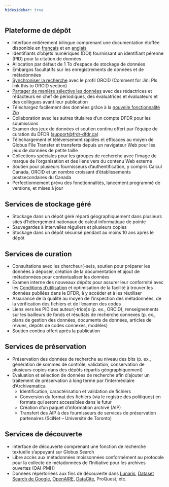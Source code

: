 ```yaml
---
hidesidebar: true
---
```

## Plateforme de dépôt

* Interface entièrement bilingue comprenant une documentation étoffée disponible en [français](/docs/fr/documentation) et en [anglais](/docs/en/documentation)
* Identifiants d’objets numériques (DOI) fournissant un identifiant pérenne (PID) pour la citation de données
* Allocation par défaut de 1 To d’espace de stockage de données
* Embargos facultatifs sur les enregistrements de données et de métadonnées
* [Synchroniser la recherche](tableau_de_bord.md#orcid) avec le profil ORCID  (Comment for Jin: Pls link this to ORCID section)
* [Partager de manière sélective les données](évaluation_externe.md) avec des rédactrices et rédacteurs en chef de périodiques, des évaluatrices et évaluateurs et des collègues avant leur publication
* Téléchargez facilement des données grâce à la [nouvelle fonctionnalité Zip](téléchargement.md)
* Collaboration avec les autres titulaires d’un compte DFDR pour les soumissions
* Examen des jeux de données et soutien continu offert par l’équipe de curation du DFDR ([support@frdr-dfdr.ca](mailto:support@frdr-dfdr.ca))
* Téléchargement et téléversement rapides et efficaces au moyen de Globus File Transfer et transferts depuis un navigateur Web pour les jeux de données de petite taille
* Collections spéciales pour les groupes de recherche avec l’image de marque de l’organisation et des liens vers du contenu Web externe
*  Soutien pour plusieurs fournisseurs d’authentification, y compris Calcul Canada, ORCID et un nombre croissant d’établissements postsecondaires du Canada
* Perfectionnement prévu des fonctionnalités, lancement programmé de versions, et mises à jour

## Services de stockage géré

* Stockage dans un dépôt géré réparti géographiquement dans plusieurs sites d’hébergement nationaux de calcul informatique de pointe
* Sauvegardes à intervalles réguliers et plusieurs copies
* Stockage dans un dépôt sécurisé pendant au moins 10 ans après le dépôt

## Services de curation

* Consultations avec les chercheur(-se)s, soutien pour préparer les données à déposer, création de la documentation et ajout de métadonnées pour contextualiser les données
* Examen interne des nouveaux dépôts pour assurer leur conformité avec les [Conditions d’utilisation](/policies/fr/conditions_d'utilisation/) et optimisation de la facilité à trouver les données publiées dans le DFDR, à y accéder et à les réutiliser
* Assurance de la qualité au moyen de l’inspection des métadonnées, de la vérification des fichiers et de l’examen des codes
* Liens vers les PID des auteur(-trice)s (p. ex., ORCID), renseignements sur les bailleurs de fonds et résultats de recherche connexes (p. ex., plans de gestion des données, documents de données, articles de revues, dépôts de codes connexes, modèles)
* Soutien continu offert après la publication

## Services de préservation

* Préservation des données de recherche au niveau des bits (p. ex., génération de sommes de contrôle, validation, conservation de plusieurs copies dans des dépôts répartis géographiquement)
* Évaluation et sélection de données de recherche afin d’ajouter un traitement de préservation à long terme par l’intermédiaire d’Archivematica
    * Identification, caractérisation et validation de fichiers
    * Conversion du format des fichiers (via le registre des politiques) en formats qui seront accessibles dans le futur
    * Création d’un paquet d’information archivé (AIP)
    * Transfert des AIP à des fournisseurs de services de préservation partenaires (SciNet – Université de Toronto)

## Services de découverte

* Interface de découverte comprenant une fonction de recherche textuelle s’appuyant sur Globus Search
* Libre accès aux métadonnées moissonnées conformément au protocole pour la collecte de métadonnées de l’Initiative pour les archives ouvertes (OAI-PMH)
* Données répertoriées aux fins de découverte dans [Lunaris](https://www.lunaris.ca/fr), [Dataset Search de Google](https://datasetsearch.research.google.com/), [OpenAIRE](https://explore.openaire.eu/), [DataCite](https://search.datacite.org/), ProQuest, etc. 